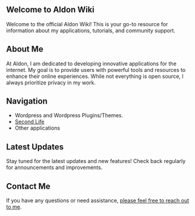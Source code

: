 ## Welcome to Aldon Wiki
Welcome to the official Aldon Wiki! This is your go-to resource for information about my applications, tutorials, and community support.

## About Me
At Aldon, I am dedicated to developing innovative applications for the internet. My goal is to provide users with powerful tools and resources to enhance their online experiences. While not everything is open source, I always prioritize privacy in my work. 

## Navigation
- Wordpress and Wordpress Plugins/Themes.
- [Second Life](cat\secondlife.md)
- Other applications

## Latest Updates
Stay tuned for the latest updates and new features! Check back regularly for announcements and improvements.

## Contact Me
If you have any questions or need assistance, [please feel free to reach out to me](mailto:tickets@jolt-7oqd9p.p.tawk.email). 

